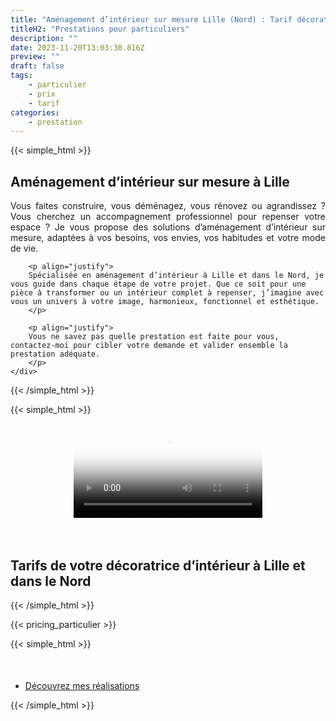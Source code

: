 ```yaml
---
title: "Aménagement d’intérieur sur mesure Lille (Nord) : Tarif décoratrice d’intérieur pour rénovation dans le Nord"
titleH2: "Prestations pour particuliers"
description: ""
date: 2023-11-20T13:03:30.816Z
preview: ""
draft: false
tags:
    - particulier
    - prix
    - tarif
categories:
    - prestation
---
```




{{< simple_html >}}

  <div>
    <div id="private_service">
        <h2>Aménagement d’intérieur sur mesure à Lille</h2>
        <p align="justify">Vous faites construire, vous déménagez, vous rénovez ou agrandissez ? Vous cherchez un accompagnement professionnel pour repenser votre espace ? Je vous propose des solutions d’aménagement d’intérieur sur mesure, adaptées à vos besoins, vos envies, vos habitudes et votre mode de vie.</p>

        <p align="justify">
        Spécialisée en aménagement d’intérieur à Lille et dans le Nord, je vous guide dans chaque étape de votre projet. Que ce soit pour une pièce à transformer ou un intérieur complet à repenser, j’imagine avec vous un univers à votre image, harmonieux, fonctionnel et esthétique.
        </p>

        <p align="justify">
        Vous ne savez pas quelle prestation est faite pour vous, contactez-moi pour cibler votre demande et valider ensemble la prestation adéquate.
        </p>
    </div>
  </div>

{{< /simple_html >}}

{{< simple_html >}}

  <center>
    <video controls style="width: 60%; height: auto;" poster="/images/vignette_video.png">
        <source src="/videos/Mes-Prestations.mp4" type="video/mp4">
    </video>
</center>
<br>
<br>
<div id="private_service_prices">
    <h2>Tarifs de votre décoratrice d’intérieur à Lille et dans le Nord</h2>
</div>
    
{{< /simple_html >}}

{{< pricing_particulier >}}

{{< simple_html >}}
 <ul class="actions special" style="margin-top: 10%;">
     <li><a href="/realisations-particuliers" class="button primary">Découvrez mes réalisations</a></li>
 </ul>
{{< /simple_html >}}
